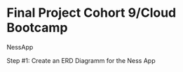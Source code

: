 # Final Project Cohort 9/Cloud Bootcamp

NessApp 

Step #1:
Create an ERD Diagramm for the Ness App

